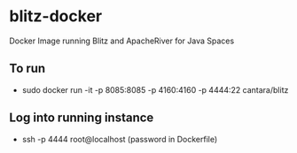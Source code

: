 # blitz-docker
Docker Image running Blitz and ApacheRiver for Java Spaces

To run
-----
* sudo docker run -it -p 8085:8085 -p 4160:4160 -p 4444:22 cantara/blitz 

Log into running instance
-----
* ssh -p 4444 root@localhost (password in Dockerfile)

